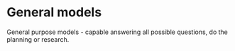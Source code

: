# General models

General purpose models - capable answering all possible questions, do the planning or research.
